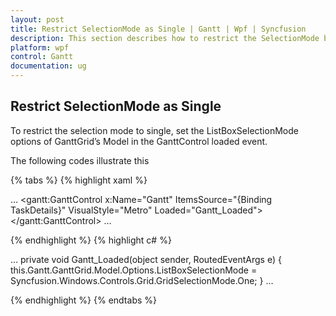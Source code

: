 ```yaml
---
layout: post
title: Restrict SelectionMode as Single | Gantt | Wpf | Syncfusion
description: This section describes how to restrict the SelectionMode behavior as Single in GanttControl for WPF platform.
platform: wpf
control: Gantt
documentation: ug
---
```


## Restrict SelectionMode as Single

To restrict the selection mode to single, set the ListBoxSelectionMode options of GanttGrid’s Model in the GanttControl loaded event. 

The following codes illustrate this

{% tabs %}
{% highlight xaml %}

…
<gantt:GanttControl x:Name="Gantt"
                    ItemsSource="{Binding TaskDetails}"
                    VisualStyle="Metro"
                    Loaded="Gantt_Loaded">
</gantt:GanttControl>
…

{% endhighlight  %}
{% highlight c# %}

…
private void Gantt_Loaded(object sender, RoutedEventArgs e)
{
    this.Gantt.GanttGrid.Model.Options.ListBoxSelectionMode = Syncfusion.Windows.Controls.Grid.GridSelectionMode.One;
}
…

{% endhighlight  %}
{% endtabs %}